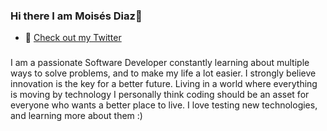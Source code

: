 ### Hi there I am Moisés Diaz👋

<!--
**moises-diaz/moises-diaz** is a ✨ _special_ ✨ repository because its `README.md` (this file) appears on your GitHub profile.

Gist Profile About me:

- 🤩 I’m very passionate about Front End Development and Videogames!
- 🔭 I’m currently working on getting a job in my field and improving my skills
- 🌱 I’m currently learning about everything 😎
- 👯 I’m a team player. Team work is the key to success!
- 💬 Ask me about: Sports, videogames, coding, etc
- 📫 How to reach me: moises.c.diaz7@gmail.com
- 😄 Nicknames: Moe
- ⚡ Fun fact: The first programmer in the world was a woman. Her name was Ada Lovelace and she worked on an analytical engine back in the 1,800’s.
-->

- 🐣 [Check out my Twitter](https://twitter.com/Soytwiter0)

### 

I am a passionate Software Developer constantly learning about multiple ways to solve problems, and to make my life a lot easier. I strongly believe innovation is the key for a better future. Living in a world where everything is moving by technology I personally think coding should be an asset for everyone who wants a better place to live. I love testing new technologies, and learning more about them :)
